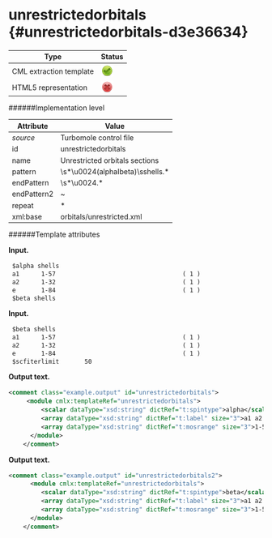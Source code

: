 # unrestrictedorbitals {#unrestrictedorbitals-d3e36634}


| Type                                                                                                                                                                                                  | Status                                                                                                                                                                                                |
|----|----|
| CML extraction template                                                                                                                                                                               | ![](/imgs/Total.png)                                                                                                                                                                                  |
| HTML5 representation                                                                                                                                                                                  | ![](/imgs/None.png)                                                                                                                                                                                   |

######Implementation level

| Attribute                                                                                                                                                                                             | Value                                                                                                                                                                                                 |
|----|----|
| *source*                                                                                                                                                                                              | Turbomole control file                                                                                                                                                                                |
| id                                                                                                                                                                                                    | unrestrictedorbitals                                                                                                                                                                                  |
| name                                                                                                                                                                                                  | Unrestricted orbitals sections                                                                                                                                                                        |
| pattern                                                                                                                                                                                               | \\s\*\\u0024(alphaIbeta)\\sshells.\*                                                                                                                                                                  |
| endPattern                                                                                                                                                                                            | \\s\*\\u0024.\*                                                                                                                                                                                       |
| endPattern2                                                                                                                                                                                           | \~                                                                                                                                                                                                    |
| repeat                                                                                                                                                                                                | \*                                                                                                                                                                                                    |
| xml:base                                                                                                                                                                                              | orbitals/unrestricted.xml                                                                                                                                                                             |

######Template attributes

**Input.**

     $alpha shells
     a1      1-57                                   ( 1 )
     a2      1-32                                   ( 1 )
     e       1-84                                   ( 1 )
     $beta shells   
        

**Input.**

     $beta shells
     a1      1-57                                   ( 1 )
     a2      1-32                                   ( 1 )
     e       1-84                                   ( 1 )
     $scfiterlimit       50     
        

**Output text.**

```xml
<comment class="example.output" id="unrestrictedorbitals">
     <module cmlx:templateRef="unrestrictedorbitals">
         <scalar dataType="xsd:string" dictRef="t:spintype">alpha</scalar>
         <array dataType="xsd:string" dictRef="t:label" size="3">a1 a2 e</array>
         <array dataType="xsd:string" dictRef="t:mosrange" size="3">1-57 1-32 1-84</array>
      </module>
    </comment>
```

**Output text.**

```xml
<comment class="example.output" id="unrestrictedorbitals2">   
      <module cmlx:templateRef="unrestrictedorbitals">
         <scalar dataType="xsd:string" dictRef="t:spintype">beta</scalar>
         <array dataType="xsd:string" dictRef="t:label" size="3">a1 a2 e</array>
         <array dataType="xsd:string" dictRef="t:mosrange" size="3">1-57 1-32 1-84</array>
      </module>   
    </comment>
```
